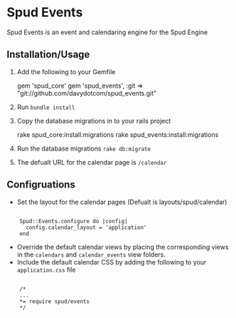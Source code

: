 Spud Events
===========

Spud Events is an event and calendaring engine for the Spud Engine

Installation/Usage
------------------

1. Add the following to your Gemfile

    gem 'spud_core'
    gem 'spud_events', :git => "git://github.com/davydotcom/spud_events.git"

2. Run ```bundle install```
3. Copy the database migrations in to your rails project

    rake spud_core:install:migrations
    rake spud_events:install:migrations

4. Run the database migrations ```rake db:migrate```
5. The defualt URL for the calendar page is ```/calendar```

Configruations
--------------

* Set the layout for the calendar pages (Defualt is layouts/spud/calendar)
```
    
    Spud::Events.configure do |config|
      config.calendar_layout = 'application'
    end

```
* Override the default calendar views by placing the corresponding views in the ```calendars``` and ```calendar_events``` view folders.
* Include the default calendar CSS by adding the following to your ```application.css``` file 
```

    /*
    ...
    *= require spud/events
    */

```